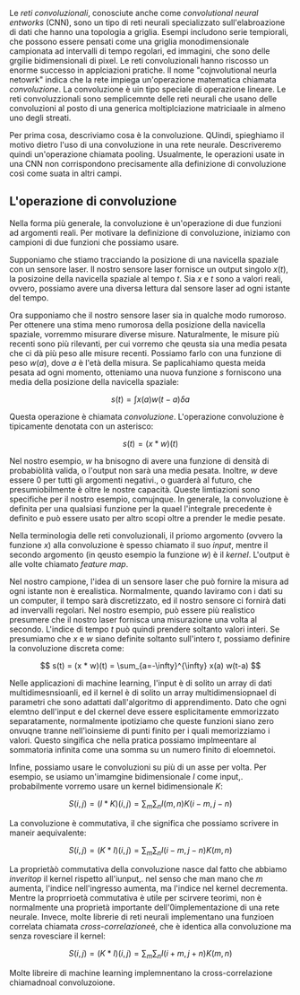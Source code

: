 Le *reti convoluzionali*, conosciute anche come *convolutional neural entworks* (CNN), sono un tipo di reti neurali specializzato sull'elabroazione di dati che hanno una topologia a griglia. Esempi includono serie tempiorali, che possono essere pensati come una griglia monodimensionale campionata ad intervalli di tempo regolari, ed immagini, che sono delle grgilie bidimensionali di pixel. Le reti convoluzionali hanno riscosso un enorme successo in applciazioni pratiche. Il nome "cojnvolutional neurla netowrk" indica che la rete impiega un'operazione matematica chiamata *convoluzione*. La convoluzione è uin tipo speciale di operazione lineare. Le reti convoluzzionali sono semplicemnte delle reti neurali che usano delle convoluzioni al posto di una generica moltiplciazione matriciaale in almeno uno degli streati.

Per prima cosa, descriviamo cosa è la convoluzione. QUindi, spieghiamo il motivo dietro l'uso di una convoluzione in una rete neurale. Descriveremo quindi un'operazione chiamata pooling. Usualmente, le operazioni usate in una CNN non corrispondono precisamente alla definizione di convoluzione così come suata in altri campi.

## L'operazione di convoluzione

Nella forma più generale, la convoluzione è un'operazione di due funzioni ad argomenti reali. Per motivare la definizione di convoluzione, iniziamo con campioni di due funzioni che possiamo usare.

Supponiamo che stiamo tracciando la posizione di una navicella spaziale con un sensore laser. Il nostro sensore laser fornisce un output singolo $x(t)$, la posizoine della navicella spaziale al tempo $t$. Sia $x$ e $t$ sono a valori reali, ovvero, possiamo avere una diversa lettura dal sensore laser ad ogni istante del tempo.

Ora supponiamo che il nostro sensore laser sia in qualche modo rumoroso. Per ottenere una stima meno rumorosa della posizione della navicella spaziale, vorremmo misurare diverse misure. Naturalmente, le misure più recenti sono più rilevanti, per cui vorremo che qeusta sia una media pesata che ci dà più peso alle misure recenti. Possiamo farlo con una funzione di peso $w(a)$, dove $a$ è l'età della misura. Se paplicahiamo questa meida pesata ad ogni momento, otteniamo una nuova funzione $s$ forniscono una media della posizione della navicella spaziale:

$$
s(t) = \int x(a) w(t-a) \delta a
$$

Questa operazione è chiamata  *convoluzione*. L'operazione convoluzione è tipicamente denotata con un asterisco:

$$
s(t)  = (x * w)(t)
$$

Nel nostro esempio, $w$ ha bnisogno di avere una funzione di densità di probabiòlità valida, o l'output non sarà una media pesata. Inoltre, $w$ deve essere $0$ per tutti gli argomenti negativi., o guarderà al futuro, che presumiobilmente è oltre le nostre capacità. Queste limtiazioni sono specifiche per il nostro esempio, comujnque. In generale, la convoluzione è definita per una qualsiasi funzione per la quael l'integrale precedente è definito e può essere usato per altro scopi oltre a prender le medie pesate.

Nella terminologia delle reti convoluzionali, il priomo argomento (ovvero la funzione $x$) alla convoluzione è spesso chiamato il suo *input*, mentre il secondo argomento (in qeusto esempio la funzione $w$) è il *kernel*. L'output è alle volte chiamato *feature map*.

Nel nostro campione, l'idea di un sensore laser che può fornire la misura ad ogni istante non è erealistica. Normalmente, quando laviramo con i dati su un computer, il tempo sarà discretizzato, ed il nostro sensore ci fornirà dati ad invervalli regolari. Nel nostro esempio, può essere più realistico presumere che il nostro laser fornisca una misurazione una volta al secondo. L'indice di tempo $t$ può quindi prendere soltanto valori interi. Se presumiamo che $x$ e $w$ siano definite soltanto sull'intero $t$, possiamo definire la convoluzione discreta come:

$$
s(t) = (x * w)(t) = \sum_{a=-\infty}^{\infty} x(a) w(t-a)
$$

Nelle applicazioni di machine learning, l'input è di solito un array di dati multidimesnsioanli, ed il kernel è di solito un array multidimensiopnael di parametri che sono adattati dall'algoritmo di apprendimento. Dato che ogni elemtno dell'input e del ckernel deve essere esplicitamente emmorizzato separatamente, normalmente ipotiziamo che queste funzioni siano zero onvuqne tranne nell'ìoinsieme di punti finito per i quali memorizziamo i valori. Questo singifica che nella pratica possiamo implmeentare al sommatoria infinita come una somma su un numero finito di eloemnetoi.

Infine, possiamo usare le convoluzioni su più di un asse per volta. Per esempio, se usiamo un'imamgine bidimensionale $I$ come input,. probabilmente vorremo usare un kernel bidimensionale $K$:

$$
S(i,j) = (I * K)(i, j) = \sum_m \sum_n I(m,n)K(i-m, j-n)
$$

La convoluzione è commutativa, il che significa che possiamo scrivere in maneir aequivalente:

$$
S(i,j) = (K*I)(i,j) = \sum_m \sum_n I(i-m, j-n) K(m,n)
$$

La proprietàò commutativa della convoluzione nasce dal fatto che abbiamo *inveritop* il kernel rispetto all'iunput,. nel senso che man mano che $m$ aumenta, l'indice nell'ingresso aumenta, ma l'indice nel kernel decrementa. Mentre la proprrioetà commutativa è utile per scirvere teorimi, non è normalmente una proprietà importante dell'0implementazione di una rete neurale. Invece, molte librerie di reti neurali implementano una funzioen correlata chiamata *cross-correlazione*é, che è identica alla convoluzione ma senza rovesciare il kernel:

$$
S(i,j) = (K * I)(i,j) = \sum_m \sum_n I(i+m, j+n) K(m,n)
$$

Molte libreire di machine learning implemnentano la cross-correlazione chiamadnoal convoluzoione.
